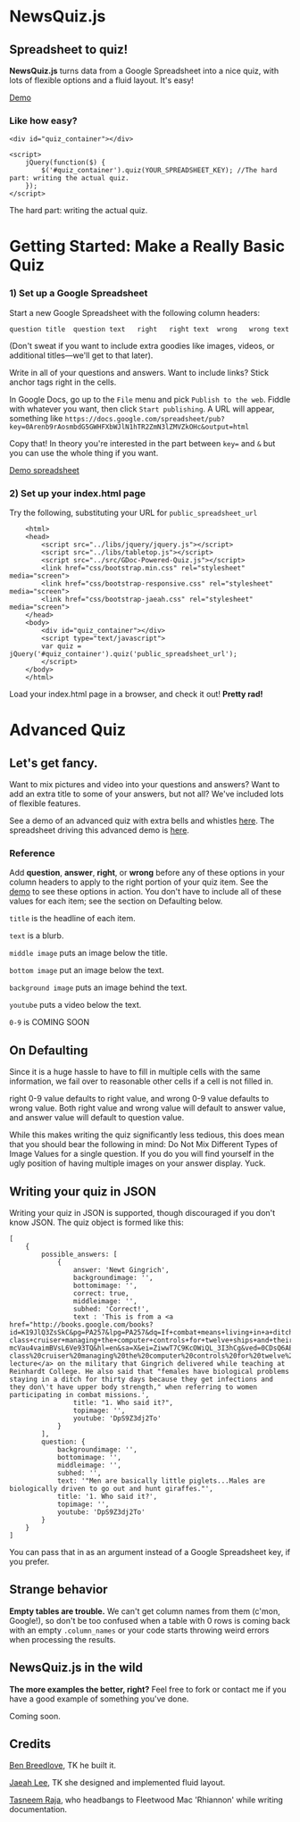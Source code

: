 # **NewsQuiz.js** 

## Spreadsheet to quiz!

**NewsQuiz.js** turns data from a Google Spreadsheet into a nice quiz, with lots of flexible options and a fluid layout. It's easy!

[Demo](https://docs.google.com/spreadsheet/ccc?key=0Arenb9rAosmbdG5GWHFXbWJlN1hTR2ZmN3lZMVZkOHc#gid=0)

### Like how easy?

    <div id="quiz_container"></div>

	<script>
		jQuery(function($) {
	  		$('#quiz_container').quiz(YOUR_SPREADSHEET_KEY); //The hard part: writing the actual quiz.
		});
	</script>
	
The hard part: writing the actual quiz.

# Getting Started: Make a Really Basic Quiz

### 1) Set up a Google Spreadsheet

Start a new Google Spreadsheet with the following column headers:

    question title	question text	right	right text	wrong	wrong text
    
(Don't sweat if you want to include extra goodies like images, videos, or additional titles—we'll get to that later).

Write in all of your questions and answers. Want to include links? Stick anchor tags right in the cells.
  
In Google Docs, go up to the `File` menu and pick `Publish to the web`. Fiddle with whatever you want, then click `Start publishing`. A URL will appear, something like `https://docs.google.com/spreadsheet/pub?key=0Arenb9rAosmbdG5GWHFXbWJlN1hTR2ZmN3lZMVZkOHc&output=html`

Copy that! In theory you're interested in the part between `key=` and `&` but you can use the whole thing if you want.

[Demo spreadsheet](https://docs.google.com/spreadsheet/ccc?key=0Arenb9rAosmbdG5GWHFXbWJlN1hTR2ZmN3lZMVZkOHc#gid=0)

### 2) Set up your index.html page

Try the following, substituting your URL for `public_spreadsheet_url`

		<html>
		<head>
			<script src="../libs/jquery/jquery.js"></script>
			<script src="../libs/tabletop.js"></script>
			<script src="../src/GDoc-Powered-Quiz.js"></script>      
			<link href="css/bootstrap.min.css" rel="stylesheet" media="screen">
			<link href="css/bootstrap-responsive.css" rel="stylesheet" media="screen">
			<link href="css/bootstrap-jaeah.css" rel="stylesheet" media="screen">
		</head>
		<body>
			<div id="quiz_container"></div>
			<script type="text/javascript">
			var quiz = jQuery('#quiz_container').quiz('public_spreadsheet_url');
			</script>
		</body>
		</html>

Load your index.html page in a browser, and check it out! **Pretty rad!** 

# Advanced Quiz
## Let's get fancy.

Want to mix pictures and video into your questions and answers? Want to add an extra title to some of your answers, but not all? We've included lots of flexible features.

See a demo of an advanced quiz with extra bells and whistles [here](https://docs.google.com/spreadsheet/ccc?key=0Arenb9rAosmbdG5GWHFXbWJlN1hTR2ZmN3lZMVZkOHc#gid=0). The spreadsheet driving this advanced demo is [here](https://docs.google.com/spreadsheet/ccc?key=0AuHOPshyxQGGdFM5ZWR6ajdzQ1Y5dFFZand1eS1MYmc#gid=0).

### Reference

Add **question**, **answer**, **right**, or **wrong** before any of these options in your column headers to apply to the right portion of your quiz item. See the [demo](https://docs.google.com/spreadsheet/ccc?key=0AuHOPshyxQGGdFM5ZWR6ajdzQ1Y5dFFZand1eS1MYmc#gid=0) to see these options in action. You don't have to include all of these values for each item; see the section on Defaulting below.

`title` is the headline of each item.

`text` is a blurb.

`middle image` puts an image below the title.

`bottom image` put an image below the text.

`background image` puts an image behind the text.

`youtube` puts a video below the text.

`0-9` is COMING SOON

## On Defaulting

Since it is a huge hassle to have to fill in multiple cells with the same information, we fail over to reasonable other cells if a cell is not filled in.

right 0-9 value defaults to right value, and wrong 0-9 value defaults to wrong value. Both right value and wrong value will default to answer value, and answer value will default to question value. 

While this makes writing the quiz significantly less tedious, this does mean that you should bear the following in mind: Do Not Mix Different Types of Image Values for a single question. If you do you will find yourself in the ugly position of having multiple images on your answer display. Yuck.

## Writing your quiz in JSON

Writing your quiz in JSON is supported, though discouraged if you don't know JSON. The quiz object is formed like this:
```
[
    {
        possible_answers: [
            {
                answer: 'Newt Gingrich',
                backgroundimage: '',
                bottomimage: '',
                correct: true,
                middleimage: '',
                subhed: 'Correct!',
                text : 'This is from a <a href="http://books.google.com/books?id=K19JlQ3ZsSkC&pg=PA257&lpg=PA257&dq=If+combat+means+living+in+a+ditch,+females+have+biological+problems+staying+in+a+ditch+for+thirty+days+because+they+get+infections+and+they+don%27t+have+upper+body+strength.+I+mean,+some+do,+but+they%27re+relatively+rare.+On+the+other+hand,+men+are+basically+little+piglets,+you+drop+them+in+the+ditch,+they+roll+around+in+it,+doesn%27t+matter,+you+know.+These+things+are+very+real.+On+the+other+hand,+if+combat+means+being+on+an+Aegis-class+cruiser+managing+the+computer+controls+for+twelve+ships+and+their+rockets,+a+female+may+be+again+dramatically+better+than+a+male+who+gets+very,+very+frustrated+sitting+in+a+chair+all+the+time+because+males+are+biologically+driven+to+go+out+and+hunt+giraffes.&source=bl&ots=50_wPjH9uW&sig=zBLha-mcVau4vaimBVsL6Ve93TQ&hl=en&sa=X&ei=ZiwwT7C9KcOWiQL_3I3hCg&ved=0CDsQ6AEwBA#v=onepage&q=If%20combat%20means%20living%20in%20a%20ditch%2C%20females%20have%20biological%20problems%20staying%20in%20a%20ditch%20for%20thirty%20days%20because%20they%20get%20infections%20and%20they%20don\'t%20have%20upper%20body%20strength.%20I%20mean%2C%20some%20do%2C%20but%20they\'re%20relatively%20rare.%20On%20the%20other%20hand%2C%20men%20are%20basically%20little%20piglets%2C%20you%20drop%20them%20in%20the%20ditch%2C%20they%20roll%20around%20in%20it%2C%20doesn\'t%20matter%2C%20you%20know.%20These%20things%20are%20very%20real.%20On%20the%20other%20hand%2C%20if%20combat%20means%20being%20on%20an%20Aegis-class%20cruiser%20managing%20the%20computer%20controls%20for%20twelve%20ships%20and%20their%20rockets%2C%20a%20female%20may%20be%20again%20dramatically%20better%20than%20a%20male%20who%20gets%20very%2C%20very%20frustrated%20sitting%20in%20a%20chair%20all%20the%20time%20because%20males%20are%20biologically%20driven%20to%20go%20out%20and%20hunt%20giraffes.&f=false">controversial lecture</a> on the military that Gingrich delivered while teaching at Reinhardt College. He also said that "females have biological problems staying in a ditch for thirty days because they get infections and they don\'t have upper body strength," when referring to women participating in combat missions.',
                title: "1. Who said it?",
                topimage: '',
                youtube: 'DpS9Z3dj2To'
            }
        ],
        question: {
            backgroundimage: '',
            bottomimage: '',
            middleimage: '',
            subhed: '',
            text: '"Men are basically little piglets...Males are biologically driven to go out and hunt giraffes."',
            title: '1. Who said it?',
            topimage: '',
            youtube: 'DpS9Z3dj2To'
        }
    }
]
```
You can pass that in as an argument instead of a Google Spreadsheet key, if you prefer.

## Strange behavior

**Empty tables are trouble.** We can't get column names from them (c'mon, Google!), so don't be too confused when a table with 0 rows is coming back with an empty `.column_names` or your code starts throwing weird errors when processing the results.

## NewsQuiz.js in the wild

**The more examples the better, right?** Feel free to fork or contact me if you have a good example of something you've done.

Coming soon.

## Credits

[Ben Breedlove](http://twitter.com/bdbreedlove), TK he built it.

[Jaeah Lee](http://twitter.com/jeaahjlee), TK she designed and implemented fluid layout.

[Tasneem Raja](http://twitter.com/tasneemraja), who headbangs to Fleetwood Mac 'Rhiannon' while writing documentation.